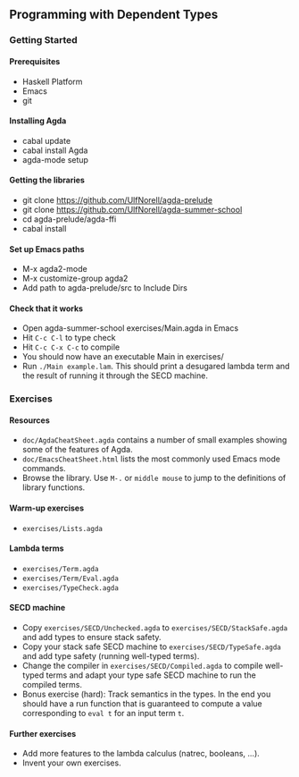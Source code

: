 
## Programming with Dependent Types

### Getting Started

#### Prerequisites
- Haskell Platform
- Emacs
- git

#### Installing Agda
- cabal update
- cabal install Agda
- agda-mode setup

#### Getting the libraries
- git clone https://github.com/UlfNorell/agda-prelude
- git clone https://github.com/UlfNorell/agda-summer-school
- cd agda-prelude/agda-ffi
- cabal install

#### Set up Emacs paths
- M-x agda2-mode
- M-x customize-group agda2
- Add path to agda-prelude/src to Include Dirs

#### Check that it works
- Open agda-summer-school exercises/Main.agda in Emacs
- Hit `C-c C-l` to type check
- Hit `C-c C-x C-c` to compile
- You should now have an executable Main in exercises/
- Run `./Main example.lam`. This should print a desugared lambda term and the
  result of running it through the SECD machine.

### Exercises

#### Resources

- `doc/AgdaCheatSheet.agda` contains a number of small examples showing some of the features of Agda.
- `doc/EmacsCheatSheet.html` lists the most commonly used Emacs mode commands.
- Browse the library. Use `M-.` or `middle mouse` to jump to the definitions of library functions.

#### Warm-up exercises

- `exercises/Lists.agda`

#### Lambda terms

- `exercises/Term.agda`
- `exercises/Term/Eval.agda`
- `exercises/TypeCheck.agda`

#### SECD machine

- Copy `exercises/SECD/Unchecked.agda` to `exercises/SECD/StackSafe.agda` and add types to ensure stack safety.
- Copy your stack safe SECD machine to `exercises/SECD/TypeSafe.agda` and add type safety (running well-typed terms).
- Change the compiler in `exercises/SECD/Compiled.agda` to compile well-typed terms and adapt your type safe SECD machine to run the compiled terms.
- Bonus exercise (hard): Track semantics in the types. In the end you should have a run function that is guaranteed to compute a value corresponding to `eval t` for an input term `t`.

#### Further exercises

- Add more features to the lambda calculus (natrec, booleans, ...).
- Invent your own exercises.
